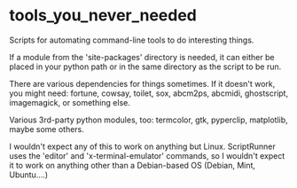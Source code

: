 # tools_you_never_needed
Scripts for automating command-line tools to do interesting things.

If a module from the 'site-packages' directory is needed, it can either be
placed in your python path or in the same directory as the script to be run.

There are various dependencies for things sometimes.  If it doesn't work, you
might need: fortune, cowsay, toilet, sox, abcm2ps, abcmidi, ghostscript,
imagemagick, or something else.

Various 3rd-party python modules, too: termcolor, gtk, pyperclip, matplotlib,
maybe some others.

I wouldn't expect any of this to work on anything but Linux.  ScriptRunner uses
the 'editor' and 'x-terminal-emulator' commands, so I wouldn't expect it to
work on anything other than a Debian-based OS (Debian, Mint, Ubuntu....)
